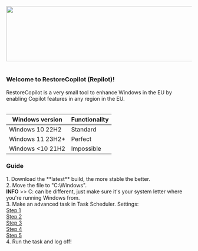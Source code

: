 <div align="center">
   <img src="https://i.ibb.co/1JKsBsmP/RE.png" width="1380" height="150"/>
</div>

#
<h3>Welcome to RestoreCopilot (Repilot)!</h3>
RestoreCopilot is a very small tool to enhance Windows in the EU by enabling Copilot features in any region in the EU.
<br><br>

Windows version               | Functionality |
------------------------------|---------------|
Windows 10 22H2               |   Standard    |
Windows 11 23H2+              |   Perfect     |
Windows <10 21H2              |   Impossible  |

<h3>Guide</h3>
1. Download the **latest** build, the more stable the better.<br>
2. Move the file to "C:\Windows".<br>
<strong>INFO</strong> >> C: can be different, just make sure it's your system letter where you're running Windows from.<br>
3. Make an advanced task in Task Scheduler. Settings:<br>
<a href="https://i.ibb.co/BJq7cz1/image.png">Step 1</a><br>
<a href="https://i.ibb.co/KcxWM7VY/image.png">Step 2</a><br>
<a href="https://i.ibb.co/67w9rqvG/image.png">Step 3</a><br>
<a href="https://i.ibb.co/bRDhMxYp/image.png">Step 4</a><br>
<a href="https://i.ibb.co/D0xQ1Pn/image.png">Step 5</a><br>
4. Run the task and log off!
